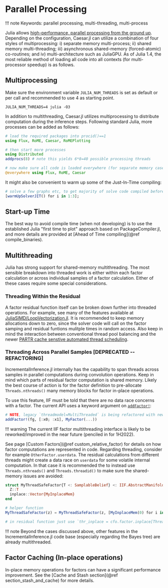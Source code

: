 # Parallel Processing

!!! note
    Keywords: parallel processing, multi-threading, multi-process

Julia allows [high-performance, parallel processing from the ground up](https://docs.julialang.org/en/v1/manual/parallel-computing/).  Depending on the configuration, Caesar.jl can utilize a combination of four styles of multiprocessing: i) separate memory multi-process; ii) shared memory multi-threading; iii) asynchronous shared-memory (forced-atomic) co-routines; and iv) multi-architecture such as JuliaGPU.  As of Julia 1.4, the most reliable method of loading all code into all contexts (for multi-processor speedup) is as follows.

## Multiprocessing

Make sure the environment variable `JULIA_NUM_THREADS` is set as default or per call and recommended to use 4 as starting point.
```
JULIA_NUM_THREADS=4 julia -O3
```

In addition to multithreading, Caesar.jl utilizes multiprocessing to distribute computation during the inference steps.  Following standard Julia, more processes can be added as follows:
```julia
# load the required packages into procid()==1
using Flux, RoME, Caesar, RoMEPlotting

# then start more processes
using Distributed
addprocs(8) # note this yields 6*8=40 possible processing threads

# now make sure all code is loaded everywhere (for separate memory cases)
@everywhere using Flux, RoME, Caesar
```

It might also be convenient to warm up some of the Just-In-Time compiling:
```julia
# solve a few graphs etc, to get majority of solve code compiled before running a robot.
[warmUpSolverJIT() for i in 1:3];
```

## Start-up Time

The best way to avoid compile time (when not developing) is to use the established Julia "first time to plot" approach based on PackageCompiler.jl, and more details are provided at [Ahead of Time compiling](@ref compile_binaries).

## Multithreading

Julia has strong support for shared-memory multithreading.  The most sensible breakdown into threaded work is either within each factor calculation or across individual samples of a factor calculation.  Either of these cases require some special considerations.

### Threading Within the Residual

A factor residual function itself can be broken down further into threaded operations.  For example, see many of the features available at [JuliaSIMD/LoopVectorization.jl](https://github.com/JuliaSIMD/LoopVectorization.jl).  It is recommended to keep memory allocations down to zero, since the solver code will call on the factor samping and residual funtions mulitple times in random access.  Also keep in mind the interaction between conventional thread pool balancing and the newer [PARTR cache senstive automated thread scheduling](https://julialang.org/blog/2019/07/multithreading/).

### Threading Across Parallel Samples [DEPRECATED -- REFACTORING]

IncrementalInference.jl internally has the capability to span threads across samples in parallel computations during convolution operations.  Keep in mind which parts of residual factor computation is shared memory.  Likely the best course of action is for the factor definition to pre-allocate `Threads.nthreads()` many memory blocks for factor in-place operations.

To use this feature, IIF must be told that there are no data race concerns with a factor.  The current API uses a keyword argument on [`addFactor!`](@ref):
```julia
# NOTE, legacy `threadmodel=MultiThreaded` is being refactored with new `CalcFactor` pattern
addFactor!(fg, [:x0; :x1], MyFactor(...))
```

!!! warning
    The current IIF factor multithreading interface is likely to be reworked/improved in the near future (penciled in for 1H2022).

See page [Custom Factors](@ref custom_relative_factor) for details on how factor computations are represented in code.  Regarding threading, consider for example `OtherFactor.userdata`.  The residual calculations from different threads might create a data race on `userdata` for some volatile internal computation.  In that case it is recommended the to instead use `Threads.nthreads()` and `Threads.threadid()` to make sure the shared-memory issues are avoided:
```julia
struct MyThreadSafeFactor{T <: SamplableBelief} <: IIF.AbstractManifoldMinimize
  Z::T
  inplace::Vector{MyInplaceMem}
end

# helper function
MyThreadSafeFactor(z) = MyThreadSafeFactor(z, [MyInplaceMem(0) for i in 1:Threads.nthreads()])

# in residual function just use `thr_inplace = cfo.factor.inplace[Threads.threadid()]`
```

!!! note
    Beyond the cases discussed above, other features in the IncrementalInference.jl code base (especially regarding the Bayes tree) are already multithreaded.


## Factor Caching (In-place operations)

In-place memory operations for factors can have a significant performance improvement.  See the [Cache and Stash section](@ref section_stash_and_cache) for more details.